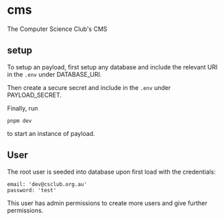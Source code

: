 # cms
The Computer Science Club's CMS


## setup
To setup an payload, first setup any database and include the relevant URI in the `.env` under DATABASE_URI. 

Then create a secure secret and include in the `.env` under PAYLOAD_SECRET. 

Finally, run
```
pnpm dev
```

to start an instance of payload.

## User
The root user is seeded into database upon first load with the credentials:
```
email: 'dev@csclub.org.au'
password: 'test'
```

This user has admin permissions to create more users and give further permissions.
